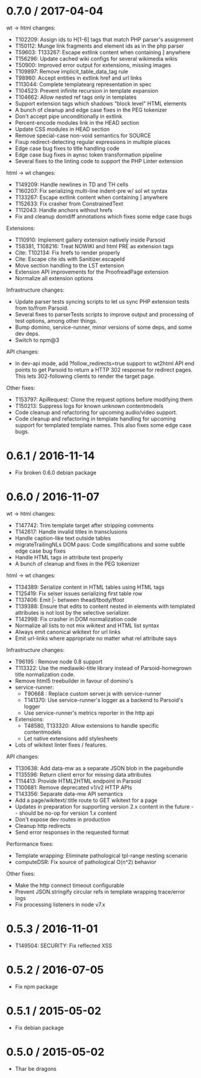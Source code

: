 0.7.0 / 2017-04-04
==================

  wt -> html changes:
  * T102209: Assign ids to H[1-6] tags that match PHP parser's assignment
  * T150112: Munge link fragments and element ids as in the php parser
  * T59603: T133267: Escape extlink content when containing ] anywhere
  * T156296: Update cached wiki configs for several wikimedia wikis
  * T50900: Improved error output for extensions, missing images
  * T109897: Remove implicit_table_data_tag rule
  * T98960: Accept entities in extlink href and url links
  * T113044: Complete templatearg representation in spec
  * T104523: Prevent infinite recursion in template expansion
  * T104662: Allow nested ref tags only in templates
  * Support extension tags which shadows "block level" HTML elements
  * A bunch of cleanup and edge case fixes in the PEG tokenizer
  * Don't accept pipe unconditionally in extlink
  * Percent-encode modules link in the HEAD section
  * Update CSS modules in HEAD section
  * Remove special-case non-void semantics for SOURCE
  * Fixup redirect-detecting regular expressions in multiple places
  * Edge case bug fixes to title handling code
  * Edge case bug fixes in aynsc token transformation pipeline
  * Several fixes to the linting code to support the PHP Linter extension

  html -> wt changes:
  * T149209: Handle newlines in TD and TH cells
  * T160207: Fix serializing multi-line indent-pre w/ sol wt syntax
  * T133267: Escape extlink content when containing ] anywhere
  * T152633: Fix crasher from ConstrainedText
  * T112043: Handle anchors without hrefs
  * Fix and cleanup domdiff annotations which fixes some edge case bugs

  Extensions:
  * T110910: Implement gallery extension natively inside Parsoid
  * T58381, T108216: Treat NOWIKI and html PRE as extension tags
  * Cite: T102134: Fix hrefs to render properly
  * Cite: Escape cite ids with Sanitizer.escapeId
  * Move section handling to the LST extension
  * Extension API improvements for the ProofreadPage extension
  * Normalize all extension options

  Infrastructure changes:
  * Update parser tests syncing scripts to let us sync PHP extension tests
    from to/from Parsoid.
  * Several fixes to parserTests scripts to improve output and processing of
    test options, among other things.
  * Bump domino, service-runner, minor versions of some deps,
    and some dev deps.
  * Switch to npm@3

  API changes:
  * In dev-api mode, add ?follow_redirects=true support to wt2html
    API end points to get Parsoid to return a HTTP 302 response for
    redirect pages. This lets 302-following clients to render the
    target page.

  Other fixes:
  * T153797: ApiRequest: Clone the request options before modifying them
  * T150213: Suppress logs for known unknown contentmodels
  * Code cleanup and refactoring for upcoming audio/video support.
  * Code cleanup and refactoring in template handling for upcoming support
    for templated template names. This also fixes some edge case bugs.

0.6.1 / 2016-11-14
==================

  * Fix broken 0.6.0 debian package

0.6.0 / 2016-11-07
==================

  wt -> html changes:
  * T147742: Trim template target after stripping comments
  * T142617: Handle invalid titles in transclusions
  * Handle caption-like text outside tables
  * migrateTrailingNLs DOM pass: Code simplifications and
    some subtle edge case bug fixes
  * Handle HTML tags in attribute text properly
  * A bunch of cleanup and fixes in the PEG tokenizer

  html -> wt changes:
  * T134389: Serialize content in HTML tables using HTML tags
  * T125419: Fix selser issues serializing first table row
  * T137406: Emit |- between thead/tbody/tfoot
  * T139388: Ensure that edits to content nested in elements
             with templated attributes is not lost by the
             selective serializer.
  * T142998: Fix crasher in DOM normalization code
  * Normalize all lists to not mix wikitext and HTML list syntax
  * Always emit canonical wikitext for url links
  * Emit url-links where appropriate no matter what rel attribute says

  Infrastructure changes:
  * T96195 : Remove node 0.8 support
  * T113322: Use the mediawiki-title library instead of
             Parsoid-homegrown title normalization code.
  * Remove html5 treebuilder in favour of domino's
  * service-runner:
    * T90668 : Replace custom server.js with service-runner
    * T141370: Use service-runner's logger as a backend to
               Parsoid's logger
    * Use service-runner's metrics reporter in the http api
  * Extensions:
    * T48580, T133320: Allow extensions to handle specific contentmodels
    * Let native extensions add stylesheets
  * Lots of wikitext linter fixes / features.

  API changes:
  * T130638: Add data-mw as a separate JSON blob in the pagebundle
  * T135596: Return client error for missing data attributes
  * T114413: Provide HTML2HTML endpoint in Parsoid
  * T100681: Remove deprecated v1/v2 HTTP APIs
  * T143356: Separate data-mw API semantics
  * Add a page/wikitext/:title route to GET wikitext for a page
  * Updates in preparation for supporting version 2.x content
    in the future -- should be no-op for version 1.x content
  * Don't expose dev routes in production
  * Cleanup http redirects
  * Send error responses in the requested format

  Performance fixes:
  * Template wrapping: Eliminate pathological tpl-range nesting scenario
  * computeDSR: Fix source of pathological O(n^2) behavior

  Other fixes:
  * Make the http connect timeout configurable
  * Prevent JSON.stringify circular refs in template wrapping
    trace/error logs
  * Fix processing listeners in node v7.x

0.5.3 / 2016-11-01
==================

  * T149504: SECURITY: Fix reflected XSS

0.5.2 / 2016-07-05
==================

  * Fix npm package

0.5.1 / 2015-05-02
==================

  * Fix debian package

0.5.0 / 2015-05-02
==================

  * Thar be dragons
